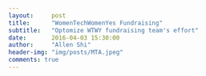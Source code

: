 ```yaml
---
layout:     post
title:      "WomenTechWomenYes Fundraising"
subtitle:   "Optomize WTWY fundraising team's effort"
date:       2016-04-03 15:30:00
author:     "Allen Shi"
header-img: "img/posts/MTA.jpeg"
comments: true
---
```

